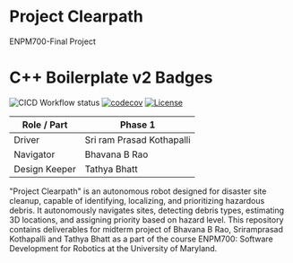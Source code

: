 
# Project Clearpath
ENPM700-Final Project

# C++ Boilerplate v2 Badges
![CICD Workflow status](https://github.com/sriramprasadkothapalli/project_clearpath/actions/workflows/run-test-and-upload-codecov.yml/badge.svg) [![codecov](https://codecov.io/gh/sriramprasadkothapalli/project_clearpath/graph/badge.svg?token=8o7v3LGmTM)](https://codecov.io/gh/sriramprasadkothapalli/project_clearpath) [![License](https://img.shields.io/badge/license-MIT-blue.svg)](LICENSE)

| Role / Part   | Phase 1                   | 
|---------------|---------------------------|
|Driver         |Sri ram Prasad Kothapalli  |
|Navigator      |Bhavana B Rao              |
|Design Keeper  |Tathya Bhatt               |



"Project Clearpath" is an autonomous robot designed for disaster site cleanup, capable of identifying, localizing, and prioritizing hazardous debris. It autonomously navigates sites, detecting debris types, estimating 3D locations, and assigning priority based on hazard level.
This repository contains deliverables for midterm project of Bhavana B Rao, Sriramprasad Kothapalli and Tathya Bhatt as a part of the course ENPM700: Software Development for Robotics at the University of Maryland.






